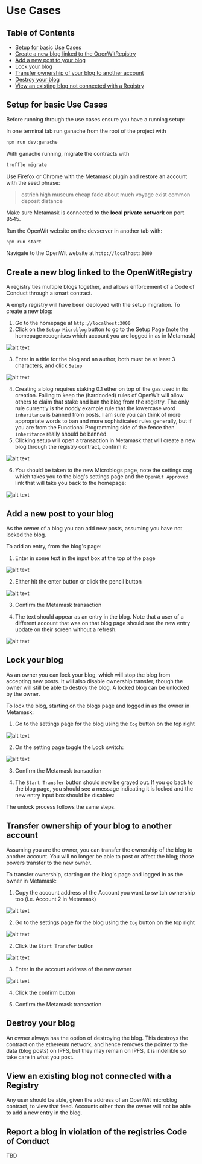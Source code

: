 Use Cases
=========

## Table of Contents

- [Setup for basic Use Cases](#Simple-Setup-for-basic-Use-Cases)
- [Create a new blog linked to the OpenWitRegistry](#Create-a-new-blog-linked-to-the-OpenWitRegistry)
- [Add a new post to your blog](Add-a-new-post-to-your-blog)
- [Lock your blog](Lock-your-blog)
- [Transfer ownership of your blog to another account](Transfer-ownership-of-your-blog-to-another-account)
- [Destroy your blog](Destroy-your-blog)
- [View an existing blog not connected with a Registry](View-an-existing-blog-not-connected-with-a-Registry)

Setup for basic Use Cases
-------------------------

Before running through the use cases ensure you have a running setup:

In one terminal tab run ganache from the root of the project with

```bash
npm run dev:ganache
```

With ganache running, migrate the contracts with

```bash
truffle migrate
```

Use Firefox or Chrome with the Metamask plugin and restore an account with the seed phrase:

> ostrich high museum cheap fade about much voyage exist common deposit distance

Make sure Metamask is connected to the **local private network** on port 8545.

Run the OpenWit website on the devserver in another tab with:

```bash
npm run start
```

Navigate to the OpenWit website at `http://localhost:3000`

Create a new blog linked to the OpenWitRegistry
-----------------------------------------------

A registry ties multiple blogs together, and allows enforcement of a Code of Conduct through
a smart contract.

A empty registry will have been deployed with the setup migration. To create a new blog:

1. Go to the homepage at `http://localhost:3000`
2. Click on the `Setup Microblog` button to go to the Setup Page (note the homepage recognises which account you are logged in as in Metamask)

![alt text](./images/create_blog_1.png "Click Setup")

3. Enter in a title for the blog and an author, both must be at least 3 characters, and click `Setup`

![alt text](./images/create_blog_2.png "Enter Details")

4. Creating a blog requires staking 0.1 ether on top of the gas used in its creation. Failing to keep the (hardcoded) rules of OpenWit will allow others to claim that stake and ban the blog from the registry. The only rule currently is the noddy example rule that the lowercase word `inheritance` is banned from posts. I am sure you can think of more appropriate words to ban and more sophisticated rules generally, but if you are from the Functional Programming side of the fence then `inheritance` really should be banned.
5. Clicking setup will open a transaction in Metamask that will create a new blog through the registry contract, confirm it:

![alt text](./images/create_blog_3.png "Confirm Transaction")

6. You should be taken to the new Microblogs page, note the settings cog which takes you to the blog's settings page and the `OpenWit Approved` link that will take you back to the homepage:

![alt text](./images/create_blog_4.png "Taken to new blog's page")

Add a new post to your blog
---------------------------

As the owner of a blog you can add new posts, assuming you have not locked the blog.

To add an entry, from the blog's page:

1. Enter in some text in the input box at the top of the page

![alt text](./images/update_blog_1.png "Enter text")

2. Either hit the enter button or click the pencil button

![alt text](./images/update_blog_2.png "Enter text")

3. Confirm the Metamask transaction

4. The text should appear as an entry in the blog. Note that a user of a different account that was on that blog page should see the new entry update on their screen without a refresh.

![alt text](./images/update_blog_3.png "Enter text")

Lock your blog
--------------

As an owner you can lock your blog, which will stop the blog from accepting new posts. It will also disable ownership transfer, though the owner will still be able to destroy the blog. A locked blog can be unlocked by the owner.

To lock the blog, starting on the blogs page and logged in as the owner in Metamask:

1. Go to the settings page for the blog using the `Cog` button on the top right

![alt text](./images/lock_blog_1.png "Enter text")

2. On the setting page toggle the Lock switch:

![alt text](./images/lock_blog_2.png "Enter text")

3. Confirm the Metamask transaction

4. The `Start Transfer` button should now be grayed out. If you go back to the blog page, you should see a message indicating it is locked and the new entry input box should be disables:

The unlock process follows the same steps.

Transfer ownership of your blog to another account
--------------------------------------------------

Assuming you are the owner, you can transfer the ownership of the blog to another account. You will
no longer be able to post or affect the blog; those powers transfer to the new owner.

To transfer ownership, starting on the blog's page and logged in as the owner in Metamask:

1. Copy the account address of the Account you want to switch ownership too (i.e. Account 2 in Metamask)

![alt text](./images/transfer_ownership_1.png "Enter text")

2. Go to the settings page for the blog using the `Cog` button on the top right

![alt text](./images/lock_blog_1.png "Enter text")

2. Click the `Start Transfer` button

![alt text](./images/lock_blog_2.png "Enter text")

3. Enter in the account address of the new owner

![alt text](./images/lock_blog_3.png "Enter text")

4. Click the confirm button

5. Confirm the Metamask transaction

Destroy your blog
-----------------

An owner always has the option of destroying the blog. This destroys the contract on the ethereum network,
and hence removes the pointer to the data (blog posts) on IPFS, but they may remain on IPFS, it is indellible so take care in what you post.

View an existing blog not connected with a Registry
---------------------------------------------------

Any user should be able, given the address of an OpenWit microblog contract, to view that feed. Accounts other than the owner will not be able to add a new entry in the blog.

Report a blog in violation of the registries Code of Conduct
------------------------------------------------------------

TBD
